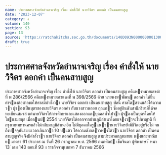 ```yaml
---
name: ประกาศศาลจังหวัดอำนาจเจริญ เรื่อง คำสั่งให้ นายวิจิตร ดอกคำ เป็นคนสาบสูญ
date: '2023-12-07'
category: ง
volume: 140
section: 93
page: 13
source: 'https://ratchakitcha.soc.go.th/documents/140D093N0000000001300.pdf'
draft: true
---
```


# ประกาศศาลจังหวัดอำนาจเจริญ เรื่อง คำสั่งให้ นายวิจิตร ดอกคำ เป็นคนสาบสูญ

ประกาศศาลจังหวัดอํานาจเจริญ เรื่อง คําสั่งให้ นายวิจิตร ดอกคํา เป็นคนสาบสูญ คดีแพงหมายเลขดําที่ พ 286/2566 คดีแพงหมายเลขแดงที่ พ 398/2566 ด้วย นายพงษพัฒน ดอกคํา ได้ยื่นคํารองต่อศาลขอให้ศาลมีคําสั่งวา นายวิจิตร ดอกคํา เป็นคนสาบสูญ บัดนี้ ศาลไตสวนแล้วได้ความวา ผู้รองเป็นบุตรของนายวิจิตร ดอกคํา กับนางสาวพลอย กุลแกว ซึ่งอยู่กินฉันสามีภริยามิได้จดทะเบียนสมรส แต่นายวิจิตรให้การศึกษาและแสดงออกแกบุคคลทั่วไปวา ผู้รองเป็นบุตรโดยให้ใชนามสกุล เมื่อตนป 2554 นายวิจิตรได้ออกจากบ้านภูมิลําเนาโดยแจงวาจะไปหาญาติ ที่กรุงเทพมหานครแล้วไม่กลับมาภูมิลําเนาอีก ไม่มีบุคคลใดรูแนวานายวิจิตรยังมีชีวิตอยู่หรือไม่ จนถึงปจจุบันระยะเวลาเกินกวา 10 ปแล้ว ได้ความดังกลาวฟงได้วา นายวิจิตร ดอกคํา เป็นคนสาบสูญจริง จึงมีคําสั่งวา นายวิจิตร ดอกคํา เป็นคนสาบสูญ ตามประมวลกฎหมายแ พงและพาณิชย มาตรา 61 ประกาศ ณ วันที่ 26 กรกฎาคม พ.ศ. 2566 กนกศิลป เข็มจินดา ผู้พิพากษา ้ หนา 13 ่ เลม 140 ตอนที่ 93 ง ราชกิจจานุเบกษา 7 ธันวาคม 2566
